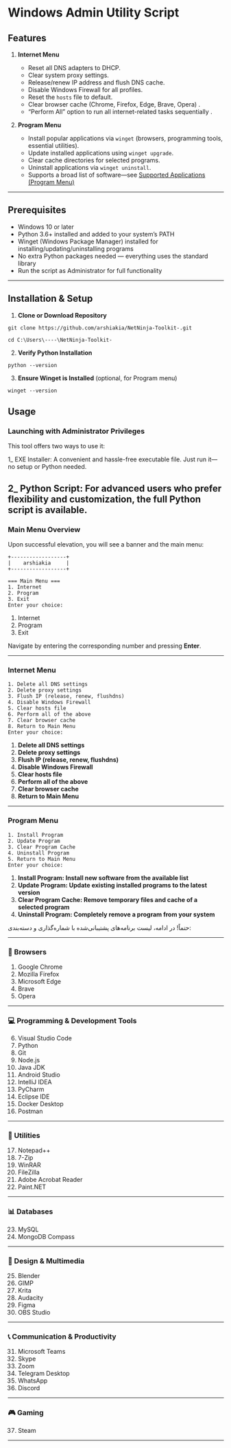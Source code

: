 # Windows Admin Utility Script


## Features

1. **Internet Menu**  
   - Reset all DNS adapters to DHCP.  
   - Clear system proxy settings.  
   - Release/renew IP address and flush DNS cache.  
   - Disable Windows Firewall for all profiles.  
   - Reset the `hosts` file to default.  
   - Clear browser cache (Chrome, Firefox, Edge, Brave, Opera) .  
   - “Perform All” option to run all internet-related tasks sequentially .
  
2. **Program Menu**  
   - Install popular applications via `winget` (browsers, programming tools, essential utilities).  
   - Update installed applications using `winget upgrade`.  
   - Clear cache directories for selected programs.  
   - Uninstall applications via `winget uninstall`.
   - Supports a broad list of software—see [Supported Applications (Program Menu)](https://learn.microsoft.com/en-us/windows/package-manager/winget/list)

---

## Prerequisites

   - Windows 10 or later
   - Python 3.6+ installed and added to your system’s PATH
   - Winget (Windows Package Manager) installed for installing/updating/uninstalling programs
   - No extra Python packages needed — everything uses the standard library
   - Run the script as Administrator for full functionality

---

## Installation & Setup

1. **Clone or Download Repository**  
```
git clone https://github.com/arshiakia/NetNinja-Toolkit-.git
```
```
cd C:\Users\----\NetNinja-Toolkit-
```

2. **Verify Python Installation**

```
python --version
```

3. **Ensure Winget is Installed** (optional, for Program menu)

```
winget --version
```

## Usage

### Launching with Administrator Privileges

This tool offers two ways to use it:

1_ EXE Installer: A convenient and hassle-free executable file. Just run it—no setup or Python needed.

2_ Python Script: For advanced users who prefer flexibility and customization, the full Python script is available.
---


### Main Menu Overview

Upon successful elevation, you will see a banner and the main menu:

```
+------------------+
|    arshiakia     |
+------------------+

=== Main Menu ===
1. Internet
2. Program
3. Exit
Enter your choice:
```

1. Internet 
2. Program 
3. Exit 

Navigate by entering the corresponding number and pressing **Enter**.

---

### Internet Menu

```
1. Delete all DNS settings
2. Delete proxy settings
3. Flush IP (release, renew, flushdns)
4. Disable Windows Firewall
5. Clear hosts file
6. Perform all of the above
7. Clear browser cache
8. Return to Main Menu
Enter your choice:
```

1. **Delete all DNS settings**
2. **Delete proxy settings**
3. **Flush IP (release, renew, flushdns)**
4. **Disable Windows Firewall**
5. **Clear hosts file**
6. **Perform all of the above**
7. **Clear browser cache**
8. **Return to Main Menu**

---




### Program Menu

```
1. Install Program
2. Update Program
3. Clear Program Cache
4. Uninstall Program
5. Return to Main Menu
Enter your choice:
```

1. **Install Program: Install new software from the available list**
2. **Update Program: Update existing installed programs to the latest version**
3. **Clear Program Cache: Remove temporary files and cache of a selected program**
4. **Uninstall Program: Completely remove a program from your system**


حتماً! در ادامه، لیست برنامه‌های پشتیبانی‌شده با شماره‌گذاری و دسته‌بندی:

---

### 🧭 Browsers

1. Google Chrome
2. Mozilla Firefox
3. Microsoft Edge
4. Brave
5. Opera

---

### 💻 Programming & Development Tools

6. Visual Studio Code
7. Python
8. Git
9. Node.js
10. Java JDK
11. Android Studio
12. IntelliJ IDEA
13. PyCharm
14. Eclipse IDE
15. Docker Desktop
16. Postman

---

### 🧰 Utilities

17. Notepad++
18. 7-Zip
19. WinRAR
20. FileZilla
21. Adobe Acrobat Reader
22. Paint.NET

---

### 📊 Databases

23. MySQL
24. MongoDB Compass

---

### 🎨 Design & Multimedia

25. Blender
26. GIMP
27. Krita
28. Audacity
29. Figma
30. OBS Studio

---

### 📞 Communication & Productivity

31. Microsoft Teams
32. Skype
33. Zoom
34. Telegram Desktop
35. WhatsApp
36. Discord

---

### 🎮 Gaming

37. Steam

---

